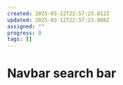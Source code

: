 ```yaml
---
created: 2025-03-12T22:57:23.812Z
updated: 2025-03-12T22:57:23.806Z
assigned: ""
progress: 0
tags: []
---
```


# Navbar search bar
